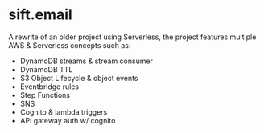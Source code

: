 # sift.email

A rewrite of an older project using Serverless, the project features multiple AWS & Serverless concepts such as:

-   DynamoDB streams & stream consumer
-   DynamoDB TTL
-   S3 Object Lifecycle & object events
-   Eventbridge rules
-   Step Functions
-   SNS
-   Cognito & lambda triggers
-   API gateway auth w/ cognito
